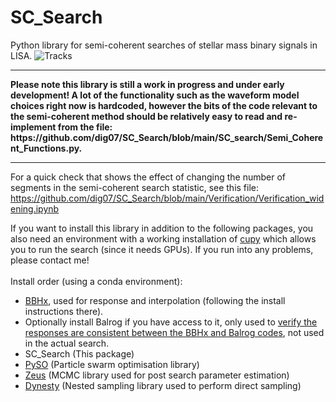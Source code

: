# SC_Search

Python library for semi-coherent searches of stellar mass binary signals in LISA. 
![Tracks](https://github.com/dig07/SC_Search/assets/23508858/c4dd3efb-16b5-46f6-b3cf-6e672ceacd5c)

<hr>
<b>Please note this library is still a work in progress and under early development! A lot of the functionality such as the waveform model choices right now is hardcoded, however the bits of the code relevant to the semi-coherent method should be relatively easy to read and re-implement from the file: https://github.com/dig07/SC_Search/blob/main/SC_search/Semi_Coherent_Functions.py.</b
<hr><br>
<hr>

For a quick check that shows the effect of changing the number of segments in the semi-coherent search statistic, see this file: https://github.com/dig07/SC_Search/blob/main/Verification/Verification_widening.ipynb 

If you want to install this library in addition to the following packages, you also need an environment with a working installation of <a href="https://cupy.dev/">cupy</a> which allows you to run the search (since it needs GPUs). If you run into any problems, please contact me! <br><br>
Install order (using a conda environment): 
<ul>
  <li><a href="https://github.com/mikekatz04/BBHx">BBHx</a>, used for response and interpolation (following the install instructions there).</li>
  <li>Optionally install Balrog if you have access to it, only used to <a href="https://github.com/dig07/SC_Search/blob/main/Verification/Verification_Balrog.ipynb">verify the responses are consistent between the BBHx and Balrog codes</a>, not used in the actual search.</li>
  <li>SC_Search (This package)</li>
  <li><a href="https://github.com/dig07/PySO/tree/main/PySO">PySO</a> (Particle swarm optimisation library)</li>
  <li><a href="https://github.com/minaskar/zeus">Zeus</a> (MCMC library used for post search parameter estimation)</li>
  <li><a href="https://github.com/joshspeagle/dynesty">Dynesty</a> (Nested sampling library used to perform direct sampling)</li>
</ul>
